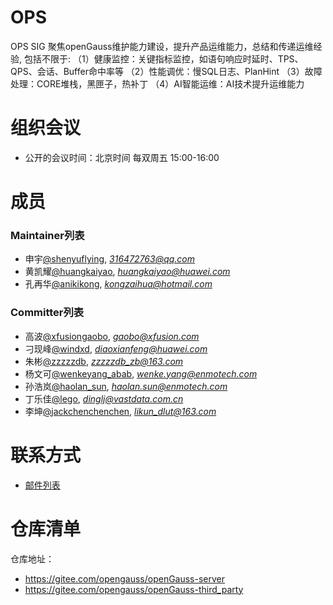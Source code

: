 # OPS
OPS SIG 聚焦openGauss维护能力建设，提升产品运维能力，总结和传递运维经验, 包括不限于:
（1）健康监控：关键指标监控，如语句响应时延时、TPS、QPS、会话、Buffer命中率等
（2）性能调优：慢SQL日志、PlanHint
（3）故障处理：CORE堆栈，黑匣子，热补丁
（4）AI智能运维：AI技术提升运维能力

# 组织会议

- 公开的会议时间：北京时间 每双周五 15:00-16:00

# 成员

### Maintainer列表

- 申宇[@shenyuflying](https://gitee.com/shenyuflying), *316472763@qq.com*
- 黄凯耀[@huangkaiyao](https://gitee.com/huangkaiyao), *huangkaiyao@huawei.com*
- 孔再华[@anikikong](https://gitee.com/anikikong), *kongzaihua@hotmail.com*


### Committer列表

- 高波[@xfusiongaobo](https://gitee.com/xfusiongaobo), *gaobo@xfusion.com*
- 刁现峰[@windxd](https://gitee.com/windxd), *diaoxianfeng@huawei.com*
- 朱彬[@zzzzzdb](https://gitee.com/zzzzzdb), *zzzzzdb_zb@163.com*
- 杨文可[@wenkeyang_abab](https://gitee.com/wenkeyang_abab), *wenke.yang@enmotech.com*
- 孙浩岚[@haolan_sun](https://gitee.com/haolan_sun), *haolan.sun@enmotech.com*
- 丁乐佳[@lego](https://gitee.com/lego), *dinglj@vastdata.com.cn*
- 李坤[@jackchenchenchen](https://gitee.com/jackchenchenchen), *likun_dlut@163.com*

# 联系方式

- [邮件列表](https://mailweb.opengauss.org/postorius/lists/ops.opengauss.org/)

# 仓库清单

仓库地址：

- https://gitee.com/opengauss/openGauss-server
- https://gitee.com/opengauss/openGauss-third_party
